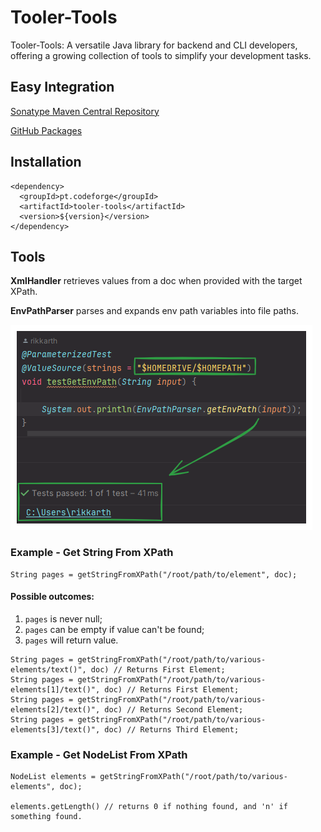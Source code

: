 # Tooler-Tools

Tooler-Tools: A versatile Java library for backend and CLI developers, offering a growing collection of tools to
simplify your development tasks.

## Easy Integration

[Sonatype Maven Central Repository][Sonatype Maven Central Repository Link]

[GitHub Packages][GitHub Packages Link]

[Sonatype Maven Central Repository Link]: https://central.sonatype.com/artifact/pt.codeforge/tooler-tools

[GitHub Packages Link]: https://github.com/rikkarth/tooler-tools/packages/2005257

## Installation

```
<dependency>
  <groupId>pt.codeforge</groupId>
  <artifactId>tooler-tools</artifactId>
  <version>${version}</version>
</dependency>
```

## Tools

**XmlHandler** retrieves values from a doc when provided with the target XPath.

**EnvPathParser** parses and expands env path variables into file paths.

![EnvPathParserUseCase.png](docs/resources/EnvPathParserUseCase.png)

### Example - Get String From XPath

```
String pages = getStringFromXPath("/root/path/to/element", doc);
```

#### Possible outcomes:

1. `pages` is never null;
2. `pages` can be empty if value can't be found;
3. `pages` will return value.

```
String pages = getStringFromXPath("/root/path/to/various-elements/text()", doc) // Returns First Element;
String pages = getStringFromXPath("/root/path/to/various-elements[1]/text()", doc) // Returns First Element;
String pages = getStringFromXPath("/root/path/to/various-elements[2]/text()", doc) // Returns Second Element;
String pages = getStringFromXPath("/root/path/to/various-elements[3]/text()", doc) // Returns Third Element;
```

### Example - Get NodeList From XPath
```
NodeList elements = getStringFromXPath("/root/path/to/various-elements", doc);

elements.getLength() // returns 0 if nothing found, and 'n' if something found.
```

